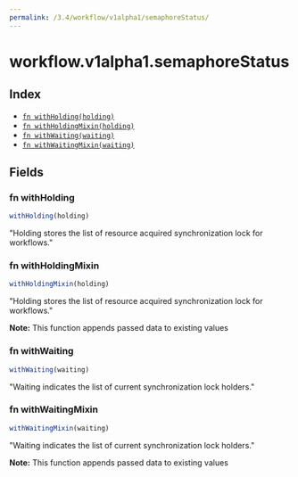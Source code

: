 ```yaml
---
permalink: /3.4/workflow/v1alpha1/semaphoreStatus/
---
```


# workflow.v1alpha1.semaphoreStatus



## Index

* [`fn withHolding(holding)`](#fn-withholding)
* [`fn withHoldingMixin(holding)`](#fn-withholdingmixin)
* [`fn withWaiting(waiting)`](#fn-withwaiting)
* [`fn withWaitingMixin(waiting)`](#fn-withwaitingmixin)

## Fields

### fn withHolding

```ts
withHolding(holding)
```

"Holding stores the list of resource acquired synchronization lock for workflows."

### fn withHoldingMixin

```ts
withHoldingMixin(holding)
```

"Holding stores the list of resource acquired synchronization lock for workflows."

**Note:** This function appends passed data to existing values

### fn withWaiting

```ts
withWaiting(waiting)
```

"Waiting indicates the list of current synchronization lock holders."

### fn withWaitingMixin

```ts
withWaitingMixin(waiting)
```

"Waiting indicates the list of current synchronization lock holders."

**Note:** This function appends passed data to existing values